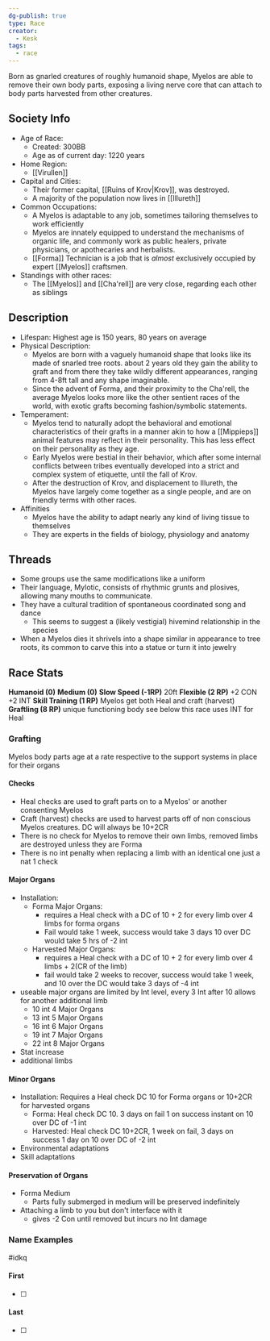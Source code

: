 ```yaml
---
dg-publish: true
type: Race
creator:
  - Kesk
tags:
  - race
---
```

Born as gnarled creatures of roughly humanoid shape, Myelos are able to remove their own body parts, exposing a living nerve core that can attach to body parts harvested from other creatures.
## Society Info
- Age of Race:
	- Created: 300BB
	- Age as of current day: 1220 years
- Home Region:
	- [[Virullen]]
- Capital and Cities:
	- Their former capital, [[Ruins of Krov|Krov]], was destroyed. 
	- A majority of the population now lives in [[Illureth]]
- Common Occupations:
	- A Myelos is adaptable to any job, sometimes tailoring themselves to work efficiently
	- Myelos are innately equipped to understand the mechanisms of organic life, and commonly work as public healers, private physicians, or apothecaries and herbalists. 
	- [[Forma]] Technician is a job that is *almost* exclusively occupied by expert [[Myelos]] craftsmen. 
- Standings with other races:
	- The [[Myelos]] and [[Cha'rell]] are very close, regarding each other as siblings
## Description
- Lifespan: Highest age is 150 years, 80 years on average
- Physical Description:
	- Myelos are born with a vaguely humanoid shape that looks like its made of snarled tree roots. about 2 years old they gain the ability to graft and from there they take wildly different appearances, ranging from 4-8ft tall and any shape imaginable.
	- Since the advent of Forma, and their proximity to the Cha'rell, the average Myelos looks more like the other sentient races of the world, with exotic grafts becoming fashion/symbolic statements.
- Temperament:
	- Myelos tend to naturally adopt the behavioral and emotional characteristics of their grafts in a manner akin to how a [[Mippieps]] animal features may reflect in their personality. This has less effect on their personality as they age. 
	- Early Myelos were bestial in their behavior, which after some internal conflicts between  tribes eventually developed into a strict and complex system of etiquette, until the fall of Krov. 
	- After the destruction of Krov, and displacement to Illureth, the Myelos have largely come together as a single people, and are on friendly terms with other races. 
- Affinities
	- Myelos have the ability to adapt nearly any kind of living tissue to themselves
	- They are experts in the fields of biology, physiology and anatomy

## Threads
- Some groups use the same modifications like a uniform 
- Their language, Mylotic, consists of rhythmic grunts and plosives, allowing many mouths to communicate. 
- They have a cultural tradition of spontaneous coordinated song and dance
	- This seems to suggest a (likely vestigial) hivemind relationship in the species
- When a Myelos dies it shrivels into a shape similar in appearance to tree roots, its common to carve this into a statue or turn it into jewelry
## Race Stats
**Humanoid (0)**
**Medium (0)**
**Slow Speed (-1RP)**
20ft
**Flexible (2 RP)**
+2 CON +2 INT 
**Skill Training (1 RP)**
Myelos get both Heal and craft (harvest) 
**Graftling (8 RP)**
unique functioning body see below
this race uses INT for Heal
### Grafting
Myelos body parts age at a rate respective to the support systems in place for their organs
#### Checks
- Heal checks are used to graft parts on to a Myelos' or another consenting Myelos
- Craft (harvest) checks are used to harvest parts off of non conscious Myelos creatures. DC will always be 10+2CR
- There is no check for Myelos to remove their own limbs, removed limbs are destroyed unless they are Forma
- There is no int penalty when replacing a limb with an identical one just a nat 1 check
#### Major Organs
- Installation:
	- Forma Major Organs:
		- requires a Heal check with a DC of 10 + 2 for every limb over 4 limbs for forma organs 
		- Fail would take 1 week, success would take 3 days 10 over DC would take 5 hrs of -2 int
	- Harvested Major Organs: 
		- requires a Heal check with a DC of 10 + 2 for every limb over 4 limbs + 2(CR of the limb)
		-  fail would take 2 weeks to recover, success would take 1 week, and  10 over the DC would take 3 days of -4 int
- useable major organs are limited by Int level, every 3 Int after 10 allows for another additional limb
	- 10 int 4 Major Organs
	- 13 int 5 Major Organs
	- 16 int 6 Major Organs
	- 19 int 7 Major Organs
	- 22 int 8 Major Organs
- Stat increase
- additional limbs
#### Minor Organs 
- Installation: Requires a Heal check DC 10 for Forma organs or 10+2CR for harvested organs
	- Forma: Heal check DC 10. 3 days on fail 1 on success instant on 10 over DC of -1 int
	- Harvested: Heal check DC 10+2CR, 1 week on fail, 3 days on success 1 day on 10 over DC of -2 int
- Environmental adaptations
- Skill adaptations
#### Preservation of Organs 
- Forma Medium
	- Parts fully submerged in medium will be preserved indefinitely 
- Attaching a limb to you but don't interface with it 
	- gives -2 Con until removed but incurs no Int damage

### Name Examples
#idkq
#### First
- [ ] 
#### Last
- [ ] 

